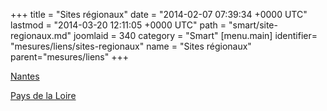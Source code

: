 +++
title = "Sites régionaux"
date = "2014-02-07 07:39:34 +0000 UTC"
lastmod = "2014-03-20 12:11:05 +0000 UTC"
path = "smart/site-regionaux.md"
joomlaid = 340
category = "Smart"
[menu.main]
  identifier= "mesures/liens/sites-regionaux"
  name = "Sites régionaux"
  parent="mesures/liens"
+++
<p><a href="http://www.nantes.fr/">Nantes</a></p>
<p><a href="http://www.paysdelaloire.fr/">Pays de la Loire</a></p>